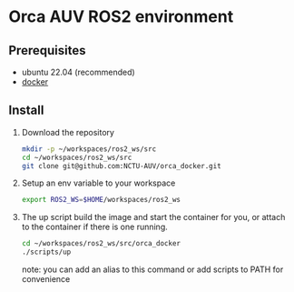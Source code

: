# Orca AUV ROS2 environment

## Prerequisites

- ubuntu 22.04 (recommended)
- [docker](https://docs.docker.com/get-docker/)

## Install

1. Download the repository

    ```sh
    mkdir -p ~/workspaces/ros2_ws/src
    cd ~/workspaces/ros2_ws/src
    git clone git@github.com:NCTU-AUV/orca_docker.git
    ```

2. Setup an env variable to your workspace

    ```sh
    export ROS2_WS=$HOME/workspaces/ros2_ws
    ```

3. The up script build the image and start the container for you, or attach to the container if there is one running.
    ```sh
    cd ~/workspaces/ros2_ws/src/orca_docker
    ./scripts/up
    ```
    note: you can add an alias to this command or add scripts to PATH for convenience
